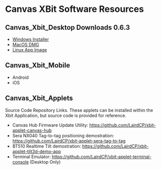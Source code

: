 # Canvas XBit Software Resources

## Canvas_Xbit_Desktop Downloads 0.6.3
- [Windows Installer](https://2784-public.s3.amazonaws.com/xbit-Setup-0.6.3.exe)
- [MacOS DMG](https://2784-public.s3.amazonaws.com/xbit-0.6.3.dmg)
- [Linux App Image](https://2784-public.s3.amazonaws.com/xbit-0.6.3.AppImage)

## Canvas_Xbit_Mobile
- Android
- iOS

## Canvas_Xbit_Applets
Source Code Repository Links. These applets can be installed within the Xbit Application, but source code is provided for reference.
- Canvas Hub Firmware Update Utility: https://github.com/LairdCP/xbit-applet-canvas-hub
- Sera NX040 Tag-to-tag positioning demostration: https://github.com/LairdCP/xbit-applet-sera-tag-to-tag
- BT510 Realtime Tilt demostration: https://github.com/LairdCP/xbit-applet-tilt3d-demo-app
- Terminal Emulator: https://github.com/LairdCP/xbit-applet-terminal-console (Desktop Only)

